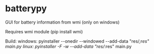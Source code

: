 # batterypy
GUI for battery information from wmi (only on windows)

Requires wmi module
(pip install wmi)

Build:
windows:
  pyinstaller --onedir --windowed --add-data "res/*;res" main.py
linux:
  pyinstaller -F -w --add-data "res/*:res" main.py
